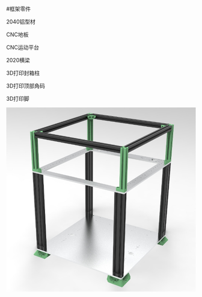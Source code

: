 #框架零件

2040铝型材

CNC地板

CNC运动平台

2020横梁

3D打印封箱柱

3D打印顶部角码

3D打印脚

![](https://github.com/thunder439/VRBOT/blob/main/%E6%A1%86%E6%9E%B6/%E6%A1%86%E6%9E%B6.jpg)
